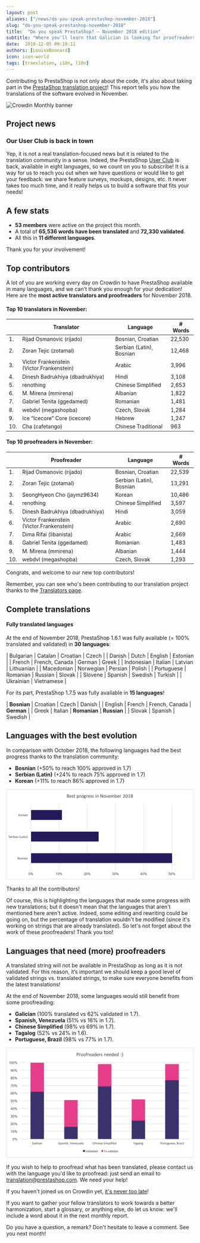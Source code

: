 ```yaml
---
layout: post
aliases: ["/news/do-you-speak-prestashop-november-2018"]
slug: "do-you-speak-prestashop-november-2018"
title:  "Do you speak PrestaShop? – November 2018 edition"
subtitle: "Where you'll learn that Galician is looking for proofreaders"
date:  2018-12-05 09:10:11
authors: [LouiseBonnard]
icon: icon-world
tags: [translation, i18n, l10n]
---
```


Contributing to PrestaShop is not only about the code, it's also about taking part in the [PrestaShop translation project](https://crowdin.com/project/prestashop-official)! This report tells you how the translations of the software evolved in November.

![Crowdin Monthly banner](/assets/images/2017/04/DYSpeakPS.jpg)

## Project news


### Our User Club is back in town

Yep, it is not a real translation-focused news but it is related to the translation community in a sense. Indeed, the PrestaShop [User Club]( https://www.prestashop.com/en/club) is back, available in eight languages, so we count on you to subscribe! It is a way for us to reach you out when we have questions or would like to get your feedback: we share feature surveys, mockups, designs, etc. It never takes too much time, and it really helps us to build a software that fits your needs!


## A few stats
 
* **53 members** were active on the project this month.
* A total of **65,536 words have been translated** and **72,330 validated**.
* All this in **11 different languages**.
 
Thank you for your involvement!
 
 
## Top contributors
 
A lot of you are working every day on Crowdin to have PrestaShop available in many languages, and we can't thank you enough for your dedication! Here are the **most active translators and proofreaders** for November 2018.
 
#### Top 10 translators in November:
 
| |Translator | Language | # Words
|-|---------- | -------- | ----------------
 1. | Rijad Osmanovic (rijado) | Bosnian, Croatian | 22,530
 2. | Zoran Tejic (zotamal) | Serbian (Latin), Bosnian | 12,468
 3. | Victor Frankenstein (Victor.Frankenstein) | Arabic | 3,996
 4. | Dinesh Badrukhiya (dbadrukhiya) | Hindi | 3,108
 5. | renothing | Chinese Simplified | 2,653
 6. | M. Mirena (mmirena) | Albanian | 1,822
 7. | Gabriel Tenita (ggedamed) | Romanian | 1,481
 8. | webdvl (megashopba) | Czech, Slovak | 1,284
 9. | Ice “Icecore” Core (icecore) | Hebrew | 1,247
10. | Cha (cafetango) | Chinese Traditional | 963
 
 
#### Top 10 proofreaders in November:
 
| | Proofreader | Language | # Words
|-| ---------- | -------- | ----------------
 1. | Rijad Osmanovic (rijado) | Bosnian, Croatian | 22,539
 2. | Zoran Tejic (zotamal) | Serbian (Latin), Bosnian | 13,291
 3. | SeongHyeon Cho (jaymz9634) | Korean | 10,486
 4. | renothing | Chinese Simplified | 3,597
 5. | Dinesh Badrukhiya (dbadrukhiya) | Hindi | 3,059
 6. | Victor Frankenstein (Victor.Frankenstein) | Arabic | 2,690
 7. | Dima Rifai (libanista) | Arabic | 2,669
 8. | Gabriel Tenita (ggedamed) | Romanian | 1,483
 9. | M. Mirena (mmirena) | Albanian | 1,444
10. | webdvl (megashopba) | Czech, Slovak | 1,293
 
Congrats, and welcome to our new top contributors!
 
Remember, you can see who's been contributing to our translation project thanks to the [Translators page](http://translators.prestashop.com/).
 
 
## Complete translations
 
#### Fully translated languages
 
At the end of November 2018, PrestaShop 1.6.1 was fully available (= 100% translated and validated) in **30 languages**:
 
| Bulgarian | Catalan | Croatian | Czech |
| Danish | Dutch | English | Estonian | 
| French | French, Canada | German | Greek |
| Indonesian | Italian | Latvian | Lithuanian |
| Macedonian | Norwegian | Persian | Polish |
| Portuguese | Romanian | Russian | Slovak |
| Slovene | Spanish | Swedish | Turkish |
| Ukrainian | Vietnamese |
 
For its part, PrestaShop 1.7.5 was fully available in **15 languages**!
 
| **Bosnian** | Croatian | Czech | Danish |
| English | French | French, Canada | **German** |
| Greek | Italian | **Romanian** | **Russian** |
| Slovak | Spanish | Swedish |
 
 
## Languages with the best evolution
 
In comparison with October 2018, the following languages had the best progress thanks to the translation community:
 
* **Bosnian** (+50% to reach 100% approved in 1.7)
* **Serbian (Latin)** (+24% to reach 75% approved in 1.7)
* **Korean** (+11% to reach 86% approved in 1.7)
 
![Best translation progress for November 2018](/assets/images/2018/12/Build-Crowdin-progress-November18.png)
 
Thanks to all the contributors!
 
Of course, this is highlighting the languages that made some progress with new translations; but it doesn't mean that the languages that aren't mentioned here aren't active. Indeed, some editing and rewriting could be going on, but the percentage of translation wouldn't be modified (since it's working on strings that are already translated). So let's not forget about the work of these proofreaders! Thank you too!
 
 
## Languages that need (more) proofreaders
 
A translated string will not be available in PrestaShop as long as it is not validated. For this reason, it’s important we should keep a good level of validated strings vs. translated strings, to make sure everyone benefits from the latest translations!
 
At the end of November 2018, some languages would still benefit from some proofreading:
 
* **Galician** (100% translated vs 62% validated in 1.7).
* **Spanish, Venezuela** (51% vs 16% in 1.7).
* **Chinese Simplified** (98% vs 69% in 1.7).
* **Tagalog** (52% vs 24% in 1.6).
* **Portuguese, Brazil** (98% vs 77% in 1.7).
 
![Languages that need proofreading](/assets/images/2018/12/Build-Crowdin-proofreading-November18.png)
 
If you wish to help to proofread what has been translated, please contact us with the language you'd like to proofread: just send an email to translation@prestashop.com. We need your help! 
 
If you haven't joined us on Crowdin yet, [it's never too late](https://crowdin.com/project/prestashop-official)!
 
If you want to gather your fellow translators to work towards a better harmonization, start a glossary, or anything else, do let us know: we'll include a word about it in the next monthly report.
 
Do you have a question, a remark? Don't hesitate to leave a comment. See you next month!

